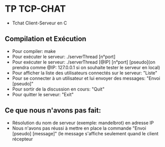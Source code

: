 # TP TCP-CHAT
- Tchat Client-Serveur en C 

## Compilation et Exécution
- Pour compiler: make
- Pour exécuter le serveur: ./serverThread [n°port]
- Pour exécuter le serveur: ./serverThread [@IP] [n°port] [pseudo](on prendra comme @IP: 127.0.0.1 si on souhaite tester le serveur en local)
- Pour afficher la liste des utilisateurs connectés sur le serveur: "Liste"
- Pour se connecter à un utilisateur et lui envoyer des messages: "Envoi [pseudo]"
- Pour sortir de la discussion en cours: "Quit"
- Pour quitter le serveur: "Exit"

## Ce que nous n'avons pas fait:
- Résolution du nom de serveur (exemple: mandelbrot) en adresse IP
- Nous n'avons pas réussi à mettre en place la commande "Envoi [pseudo] [message]" (le message s'affiche seulement quand le client récepteur  